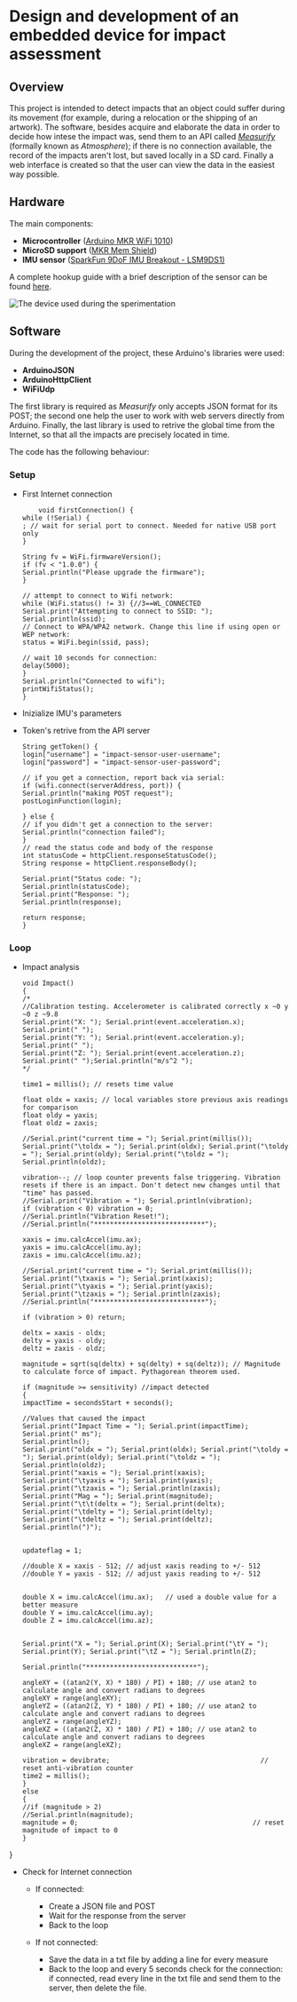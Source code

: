 # Design and development of an embedded device for impact assessment

## Overview

This project is intended to detect impacts that an object could suffer during its movement (for example, during a relocation or the shipping of an artwork).
The software, besides acquire and elaborate the data in order to decide how intese the impact was, send them to an API called [*Measurify*](https://drive.google.com/file/d/10dYphKwHbEJ-b69iEGDVpFh5caEc4vpM/view?usp=sharing) (formally known as *Atmosphere*); if there is no connection available, the record of the impacts aren't lost, but saved locally in a SD card.
Finally a web interface is created so that the user can view the data in the easiest way possible.

## Hardware

The main components:

- **Microcontroller** ([Arduino MKR WiFi 1010](https://store.arduino.cc/mkr-wifi-1010))
- **MicroSD support** ([MKR Mem Shield](https://store.arduino.cc/mkr-mem-shield))
- **IMU sensor** ([SparkFun 9DoF IMU Breakout - LSM9DS1)](https://www.sparkfun.com/products/13284)

A complete hookup guide with a brief description of the sensor can be found [here](https://learn.sparkfun.com/tutorials/lsm9ds1-breakout-hookup-guide?_ga=2.217884755.452313816.1563890620-213251003.1554896041).

![The device used during the sperimentation](images/figure1.jpg?raw=true "Figure 1")

## Software

During the development of the project, these Arduino's libraries were used:

- **ArduinoJSON**
- **ArduinoHttpClient**
- **WiFiUdp**

The first library is required as *Measurify* only accepts JSON format for its POST; the second one help the user to work with web servers directly from Arduino.
Finally, the last library is used to retrive the global time from the Internet, so that all the impacts are precisely located in time.

The code has the following behaviour:

### Setup

- First Internet connection

	```
		void firstConnection() {
  while (!Serial) {
    ; // wait for serial port to connect. Needed for native USB port only
  }

  String fv = WiFi.firmwareVersion();
  if (fv < "1.0.0") {
    Serial.println("Please upgrade the firmware");
  }

  // attempt to connect to Wifi network:
  while (WiFi.status() != 3) {//3==WL_CONNECTED
    Serial.print("Attempting to connect to SSID: ");
    Serial.println(ssid);
    // Connect to WPA/WPA2 network. Change this line if using open or WEP network:
    status = WiFi.begin(ssid, pass);

    // wait 10 seconds for connection:
    delay(5000);
  }
  Serial.println("Connected to wifi");
  printWifiStatus();
	}

- Inizialize IMU's parameters

- Token's retrive from the API server

	```
	String getToken() {
  login["username"] = "impact-sensor-user-username";
  login["password"] = "impact-sensor-user-password";

  // if you get a connection, report back via serial:
  if (wifi.connect(serverAddress, port)) {
    Serial.println("making POST request");
    postLoginFunction(login);

  } else {
    // if you didn't get a connection to the server:
    Serial.println("connection failed");
  }
  // read the status code and body of the response
  int statusCode = httpClient.responseStatusCode();
  String response = httpClient.responseBody();

  Serial.print("Status code: ");
  Serial.println(statusCode);
  Serial.print("Response: ");
  Serial.println(response);

  return response;
	}

### Loop

- Impact analysis

	```
	void Impact()
	{
  /*
    //Calibration testing. Accelerometer is calibrated correctly x ~0 y ~0 z ~9.8
    Serial.print("X: "); Serial.print(event.acceleration.x); Serial.print(" ");
    Serial.print("Y: "); Serial.print(event.acceleration.y); Serial.print(" ");
    Serial.print("Z: "); Serial.print(event.acceleration.z); Serial.print(" ");Serial.println("m/s^2 ");
  */

  time1 = millis(); // resets time value

  float oldx = xaxis; // local variables store previous axis readings for comparison
  float oldy = yaxis;
  float oldz = zaxis;

  //Serial.print("current time = "); Serial.print(millis()); Serial.print("\toldx = "); Serial.print(oldx); Serial.print("\toldy = "); Serial.print(oldy); Serial.print("\toldz = "); Serial.println(oldz);

  vibration--; // loop counter prevents false triggering. Vibration resets if there is an impact. Don't detect new changes until that "time" has passed.
  //Serial.print("Vibration = "); Serial.println(vibration);
  if (vibration < 0) vibration = 0;
  //Serial.println("Vibration Reset!");
  //Serial.println("****************************");

  xaxis = imu.calcAccel(imu.ax);
  yaxis = imu.calcAccel(imu.ay);
  zaxis = imu.calcAccel(imu.az);

  //Serial.print("current time = "); Serial.print(millis()); Serial.print("\txaxis = "); Serial.print(xaxis); Serial.print("\tyaxis = "); Serial.print(yaxis); Serial.print("\tzaxis = "); Serial.println(zaxis);
  //Serial.println("****************************");

  if (vibration > 0) return;

  deltx = xaxis - oldx;
  delty = yaxis - oldy;
  deltz = zaxis - oldz;

  magnitude = sqrt(sq(deltx) + sq(delty) + sq(deltz)); // Magnitude to calculate force of impact. Pythagorean theorem used.

  if (magnitude >= sensitivity) //impact detected
  {
    impactTime = secondsStart + seconds();

    //Values that caused the impact
    Serial.print("Impact Time = "); Serial.print(impactTime); Serial.print(" ms");
    Serial.println();
    Serial.print("oldx = "); Serial.print(oldx); Serial.print("\toldy = "); Serial.print(oldy); Serial.print("\toldz = "); Serial.println(oldz);
    Serial.print("xaxis = "); Serial.print(xaxis); Serial.print("\tyaxis = "); Serial.print(yaxis); Serial.print("\tzaxis = "); Serial.println(zaxis);
    Serial.print("Mag = "); Serial.print(magnitude);
    Serial.print("\t\t(deltx = "); Serial.print(deltx);
    Serial.print("\tdelty = "); Serial.print(delty);
    Serial.print("\tdeltz = "); Serial.print(deltz); Serial.println(")");


    updateflag = 1;

    //double X = xaxis - 512; // adjust xaxis reading to +/- 512
    //double Y = yaxis - 512; // adjust yaxis reading to +/- 512


    double X = imu.calcAccel(imu.ax);   // used a double value for a better measure
    double Y = imu.calcAccel(imu.ay);
    double Z = imu.calcAccel(imu.az);


    Serial.print("X = "); Serial.print(X); Serial.print("\tY = "); Serial.print(Y); Serial.print("\tZ = "); Serial.println(Z);

    Serial.println("****************************");

    angleXY = ((atan2(Y, X) * 180) / PI) + 180; // use atan2 to calculate angle and convert radians to degrees
    angleXY = range(angleXY);
    angleYZ = ((atan2(Z, Y) * 180) / PI) + 180; // use atan2 to calculate angle and convert radians to degrees
    angleYZ = range(angleYZ);
    angleXZ = ((atan2(Z, X) * 180) / PI) + 180; // use atan2 to calculate angle and convert radians to degrees
    angleXZ = range(angleXZ);

    vibration = devibrate;                                      // reset anti-vibration counter
    time2 = millis();
  }
  else
  {
    //if (magnitude > 2)
    //Serial.println(magnitude);
    magnitude = 0;                                            // reset magnitude of impact to 0
  }
}

	
- Check for Internet connection
	- If connected:
		- Create a JSON file and POST
		- Wait for the response from the server
		- Back to the loop
		
	- If not connected:
		- Save the data in a txt file by adding a line for every measure
		- Back to the loop and every 5 seconds check for the connection: if connected, read every line in the txt file and send them to the server, then delete the file.







